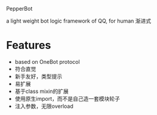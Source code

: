 PepperBot

a light weight bot logic framework of QQ, for human
渐进式


# Features
- based on OneBot protocol
- 符合直觉
- 新手友好，类型提示
- 易扩展
- 基于class mixin的扩展
- 使用原生import，而不是自己造一套模块轮子
- 注入参数，无限overload